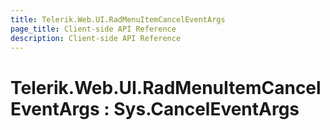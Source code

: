 ```yaml
---
title: Telerik.Web.UI.RadMenuItemCancelEventArgs
page_title: Client-side API Reference
description: Client-side API Reference
---
```


# Telerik.Web.UI.RadMenuItemCancelEventArgs : Sys.CancelEventArgs  

